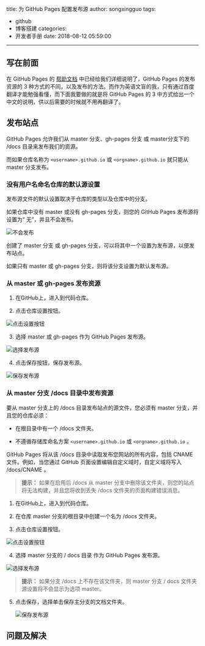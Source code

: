 title: 为 GitHub Pages  配置发布源
author: songxingguo
tags:
  - github
  - 博客搭建
categories:
  - 开发者手册
date: 2018-08-12 05:59:00
---
## 写在前面

 在 GitHub Pages 的 [帮助文档](https://help.github.com/articles/configuring-a-publishing-source-for-github-pages/) 中已经给我们详细说明了，GitHub Pages 的发布资源的 3 种方式的不同，以及发布的方法。而作为英语文盲的我，只有通过百度翻译才能勉强看懂，而下面我要做的就是将 GitHub Pages 的 3 中方式给出一个中文的说明，供以后需要的时候就不用再翻译了。

<!-- more -->

## 发布站点

 GitHub Pages 允许我们从 master 分支、gh-pages 分支 或 master分支下的 /docs 目录来发布我们的资源。

 而如果仓库名称为 `<username>.github.io` 或 `<orgname>.github.io` 就只能从 master 分支发布。


### 没有用户名命名仓库的默认源设置

发布源文件的默认设置取决于仓库的类型以及仓库中的分支。

如果仓库中没有 master 或没有 gh-pages 分支，则您的 GitHub Pages 发布源将设置为“ 无”，并且不会发布。

![不会发布](https://graphbed.qiniu.songxingguo.com/github-pages/none-source-setting.png)

创建了 master 分支 或 gh-pages 分支，可以将其中一个设置为发布源，以便发布站点。

如果只有 master 或 gh-pages 分支，则将该分支设置为默认发布源。

### 从 master 或 gh-pages 发布资源

1. 在GitHub上，进入到代码仓库。

2. 点击仓库设置按钮。

 ![点击设置按钮](https://graphbed.qiniu.songxingguo.com/github-pages/repo-actions-settings.png)

3. 选择 master 或 gh-pages 作为 GitHub Pages 发布源。

  ![选择发布源](https://graphbed.qiniu.songxingguo.com/github-pages/select-gh-pages-or-master-as-source.png)

4. 点击保存按钮，保存发布源。

  ![保存发布源](https://graphbed.qiniu.songxingguo.com/github-pages/click-save-next-to-source-selection.png)

### 从 master 分支 /docs 目录中发布资源

要从 master 分支上的 /docs 目录发布站点的源文件，您必须有 master 分支，并且您的仓库必须：

- 在根目录中有一个 /docs 文件夹。

- 不遵循存储库命名方案 `<username>.github.io` 或 `<orgname>.github.io` 。
  
GitHub Pages 将从该 /docs 目录中读取发布您网站的所有内容，包括 CNAME 文件。例如，当您通过 GitHub 页面设置编辑自定义域时，自定义域将写入 /docs/CNAME 。

>**提示：** 如果在启用后 /docs 从 master 分支中删除该文件夹，则您的站点将无法构建，并且您将收到丢失 /docs 文件夹的页面构建错误消息。

1. 在GitHub上，进入到代码仓库。

2. 在仓库 master 分支的根目录中创建一个名为 /docs 文件夹。

3. 点击仓库设置按钮。

  ![点击设置按钮](https://graphbed.qiniu.songxingguo.com/github-pages/repo-actions-settings.png)

4. 选择 master 分支的 / docs 目录 作为 GitHub Pages 发布源。

 ![选择发布源](https://graphbed.qiniu.songxingguo.com/github-pages/select-master-branch-docs-folder-as-source.png)

   >**提示：** 如果分支 /docs 上不存在该文件夹，则 master 分支 / docs 文件夹源设置将不会显示为选项 master。

5. 点击保存，选择单击保存主分支的文档文件夹。

   ![保存发布源](https://graphbed.qiniu.songxingguo.com/github-pages/click-save-next-to-master-branch-docs-folder-source-selection.png)
   
   
## 问题及解决
